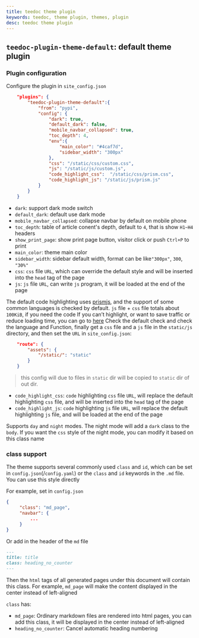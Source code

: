 ```yaml
---
title: teedoc theme plugin
keywords: teedoc, theme plugin, themes, plugin
desc: teedoc theme plugin
---
```



## `teedoc-plugin-theme-default`: default theme plugin


### Plugin configuration

Configure the plugin in `site_config.json`
```json
    "plugins": {
        "teedoc-plugin-theme-default":{
            "from": "pypi",
            "config": {
                "dark": true,
                "default_dark": false,
                "mobile_navbar_collapsed": true,
                "toc_depth": 4,
                "env":{
                    "main_color": "#4caf7d",
                    "sidebar_width": "300px"
                },
                "css": "/static/css/custom.css",
                "js": "/static/js/custom.js",
                "code_highlight_css":  "/static/css/prism.css",
                "code_highlight_js": "/static/js/prism.js"
            }
        }
    }
```

* `dark`: support dark mode switch
* `default_dark`: default use dark mode
* `mobile_navbar_collapsed`: collapse navbar by default on mobile phone
* `toc_depth`: table of article conent's depth, default to `4`, that is show `H1~H4` headers
* `show_print_page`: show print page button, visitor click or push `Ctrl+P` to print
* `main_color`: theme main color
* `sidebar_width`: sidebar default width, format can be like`"300px"`, `300`, `"30%"`
* `css`: `css` file `URL`, which can override the default style and will be inserted into the `head` tag of the page
* `js`: `js` file `URL`, can write `js` program, it will be loaded at the end of the page

The default code highlighting uses [prismjs](https://prismjs.com/), and the support of some common languages ​​is checked by default. `js` file + `css` file totals about `100KiB`, if you need the code If you can’t highlight, or want to save traffic or reduce loading time, you can go to [here](https://prismjs.com/download.html#themes=prism-tomorrow&languages=markup+css+clike+javascript+bash+c+cpp+cmake+coffeescript+docker+go+ini+java+json+json5+kotlin+latex+less+lua+makefile+markdown+markup-templating+objectivec+php+powershell+python+jsx+tsx+ruby+rust+sass+scss+shell-session+sql+swift+textile+typescript+yaml&plugins=line-numbers+highlight-keywords+toolbar+copy-to-clipboard+match-braces) Check the default check and check the language and Function, finally get a `css` file and a `js` file in the `static/js` directory, and then set the `URL` in `site_config.json`:
```json
    "route": {
        "assets": {
            "/static/": "static"
        }
    }
```
> this config will due to files in `static` dir will be copied to `static` dir of out dir.

* `code_highlight_css`: `code` highlighting `css` file `URL`, will replace the default highlighting `css` file, and will be inserted into the `head` tag of the page
* `code_highlight_js`: `code` highlighting `js` file `URL`, will replace the default highlighting `js` file, and will be loaded at the end of the page

Supports `day` and `night` modes. The night mode will add a `dark` class to the `body`. If you want the `css` style of the night mode, you can modify it based on this class name

### class support

The theme supports several commonly used `class` and `id`, which can be set in `config.json`(/`config.yaml`) or the `class` and `id` keywords in the `.md` file. You can use this style directly

For example, set in `config.json`
```json
{
     "class": "md_page",
     "navbar": {
         ...
     }
}
```

Or add in the header of the `md` file
```markdown
---
title: title
class: heading_no_counter
---
```

Then the `html` tags of all generated pages under this document will contain this class. For example, `md_page` will make the content displayed in the center instead of left-aligned

`class` has:
* `md_page`: Ordinary markdown files are rendered into html pages, you can add this class, it will be displayed in the center instead of left-aligned
* `heading_no_counter`: Cancel automatic heading numbering

